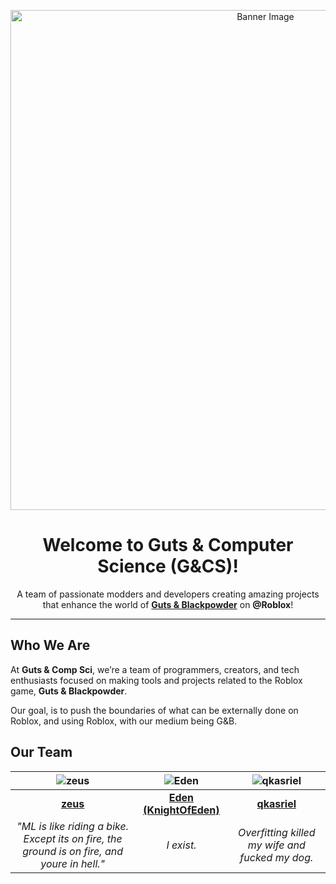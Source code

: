 <p align="center">
  <img src="https://github.com/user-attachments/assets/ebde3d30-bcc6-45ae-9b41-fa6a46509fff" alt="Banner Image" width="800"/>
</p>

<h1 align="center">Welcome to <strong>Guts & Computer Science</strong> (G&CS)!</h1>

<p align="center">
  A team of passionate modders and developers creating amazing projects that enhance the world of <a href="https://www.roblox.com/games/12334109280" target="_blank"><strong>Guts & Blackpowder</strong></a> on <strong>@Roblox</strong>!
</p>

---

## Who We Are

At **Guts & Comp Sci**, we’re a team of programmers, creators, and tech enthusiasts focused on making tools and projects related to the Roblox game, **Guts & Blackpowder**. 


Our goal, is to push the boundaries of what can be externally done on Roblox, and using Roblox, with our medium being G&B.

## Our Team
<div align="center">

| ![zeus](https://github.com/zeusssz.png?size=300) | ![Eden](https://github.com/KnightOfEden.png?size=420) | ![qkasriel](https://github.com/qkasriel.png?size=420) |
|:---:|:---:|:---:|
| **[zeus](https://github.com/zeusssz)** | **[Eden (KnightOfEden)](https://github.com/KnightOfEden)** | **[qkasriel](https://github.com/qkasriel)** |
| *"ML is like riding a bike. Except its on fire, the ground is on fire, and youre in hell."* | *I exist.* | *Overfitting killed my wife and fucked my dog.* |

</div>
